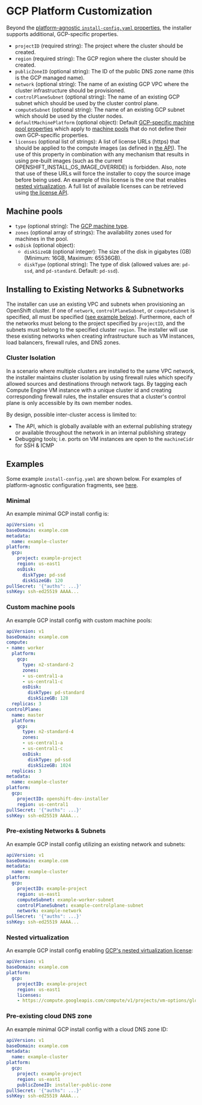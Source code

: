 # GCP Platform Customization

Beyond the [platform-agnostic `install-config.yaml` properties](../customization.md#platform-customization), the installer supports additional, GCP-specific properties.

* `projectID` (required string): The project where the cluster should be created.
* `region` (required string): The GCP region where the cluster should be created.
* `publicZoneID` (optional string): The ID of the public DNS zone name (this is the GCP managed name).
* `network` (optional string): The name of an existing GCP VPC where the cluster infrastructure should be provisioned.
* `controlPlaneSubnet` (optional string): The name of an existing GCP subnet which should be used by the cluster control plane.
* `computeSubnet` (optional string): The name of an existing GCP subnet which should be used by the cluster nodes.
* `defaultMachinePlatform` (optional object): Default [GCP-specific machine pool properties](#machine-pools) which apply to [machine pools](../customization.md#machine-pools) that do not define their own GCP-specific properties.
* `licenses` (optional list of strings): A list of license URLs (https) that should be applied to the compute images (as defined in [the API][compute-images]). The use of this property in combination with any mechanism that results in using pre-built images (such as the current OPENSHIFT_INSTALL_OS_IMAGE_OVERRIDE) is forbidden. Also, note that use of these URLs will force the installer to copy the source image before being used. An example of this license is the one that enables [nested virtualization][gcp-nested]. A full list of available licenses can be retrieved using [the license API][license-api].

## Machine pools

* `type` (optional string): The [GCP machine type][machine-type].
* `zones` (optional array of strings): The availability zones used for machines in the pool.
* `osDisk` (optional object):
    * `diskSizeGB` (optional integer): The size of the disk in gigabytes (GB) (Minimum: 16GB, Maximum: 65536GB).
    * `diskType` (optional string): The type of disk (allowed values are: `pd-ssd`, and `pd-standard`. Default: `pd-ssd`).

## Installing to Existing Networks & Subnetworks

The installer can use an existing VPC and subnets when provisioning an OpenShift cluster. If one of `network`, `controlPlaneSubnet`, or `computeSubnet` is specified, all must be specified ([see example below](#pre-existing-networks--subnets)). Furthermore, each of the networks must belong to the project specified by `projectID`, and the subnets must belong to the specified cluster `region`. The installer will use these existing networks when creating infrastructure such as VM instances, load balancers, firewall rules, and DNS zones.

### Cluster Isolation

In a scenario where multiple clusters are installed to the same VPC network, the installer maintains cluster isolation by using firewall rules which specify allowed sources and destinations through network tags. By tagging each Compute Engine VM instance with a unique cluster id and creating corresponding firewall rules, the installer ensures that a cluster's control plane is only accessible by its own member nodes.

By design, possible inter-cluster access is limited to:
* The API, which is globally available with an external publishing strategy or available throughout the network in an internal publishing strategy
* Debugging tools; i.e. ports on VM instances are open to the `machineCidr` for SSH & ICMP

## Examples

Some example `install-config.yaml` are shown below.
For examples of platform-agnostic configuration fragments, see [here](../customization.md#examples).

### Minimal

An example minimal GCP install config is:

```yaml
apiVersion: v1
baseDomain: example.com
metadata:
  name: example-cluster
platform:
  gcp:
    project: example-project
    region: us-east1
    osDisk:
      diskType: pd-ssd
      diskSizeGB: 120
pullSecret: '{"auths": ...}'
sshKey: ssh-ed25519 AAAA...
```

### Custom machine pools

An example GCP install config with custom machine pools:

```yaml
apiVersion: v1
baseDomain: example.com
compute:
- name: worker
  platform: 
    gcp:
      type: n2-standard-2
      zones:
      - us-central1-a
      - us-central1-c
      osDisk:
        diskType: pd-standard
        diskSizeGB: 128
  replicas: 3
controlPlane:
  name: master
  platform:
    gcp:
      type: n2-standard-4
      zones:
      - us-central1-a
      - us-central1-c
      osDisk:
        diskType: pd-ssd
        diskSizeGB: 1024
  replicas: 3
metadata:
  name: example-cluster
platform:
  gcp:
    projectID: openshift-dev-installer
    region: us-central1
pullSecret: '{"auths": ...}'
sshKey: ssh-ed25519 AAAA...
```

### Pre-existing Networks & Subnets

An example GCP install config utilizing an existing network and subnets:

```yaml
apiVersion: v1
baseDomain: example.com
metadata:
  name: example-cluster
platform:
  gcp:
    projectID: example-project
    region: us-east1
    computeSubnet: example-worker-subnet
    controlPlaneSubnet: example-controlplane-subnet
    network: example-network
pullSecret: '{"auths": ...}'
sshKey: ssh-ed25519 AAAA...
```

### Nested virtualization

An example GCP install config enabling [GCP's nested virtualization license][gcp-nested]:

```yaml
apiVersion: v1
baseDomain: example.com
platform:
  gcp:
    projectID: example-project
    region: us-east1
    licenses:
    - https://compute.googleapis.com/compute/v1/projects/vm-options/global/licenses/enable-vmx
```

[machine-type]: https://cloud.google.com/compute/docs/machine-types
[compute-images]: https://cloud.google.com/compute/docs/reference/rest/v1/images
[gcp-nested]: https://cloud.google.com/compute/docs/instances/enable-nested-virtualization-vm-instances
[license-api]: https://cloud.google.com/compute/docs/reference/rest/v1/licenses/list

### Pre-existing cloud DNS zone

An example minimal GCP install config with a cloud DNS zone ID:

```yaml
apiVersion: v1
baseDomain: example.com
metadata:
  name: example-cluster
platform:
  gcp:
    project: example-project
    region: us-east1
    publicZoneID: installer-public-zone
pullSecret: '{"auths": ...}'
sshKey: ssh-ed25519 AAAA...
```
